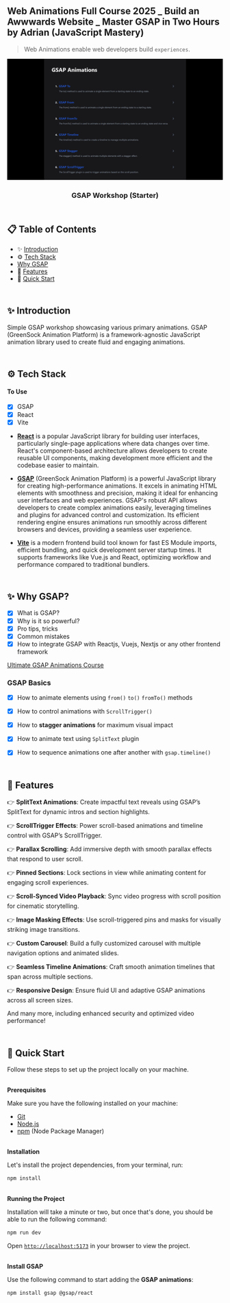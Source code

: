 ## Web Animations Full Course 2025 _ Build an Awwwards Website _ Master GSAP in Two Hours by Adrian (JavaScript Mastery)

> Web Animations enable web developers build `experiences`.

<div align="center">
    <a href="https://gsap-crash-course.vercel.app" target="_blank">
      <img src="public/preview.png" alt="Project Banner">
    </a>
  <h3 align="center">GSAP Workshop (Starter)</h3>
</div>

##  <br /> 📋 <a name="table">Table of Contents</a>

- ✨ [Introduction](#introduction)
- ⚙️ [Tech Stack](#tech-stack)
-    [Why GSAP](#why-gsap)
- 🔋  [Features](#features)
- 🚀 [Quick Start](#quick-start)

##  <br /> <a name="introduction">✨ Introduction</a>

Simple GSAP workshop showcasing various primary animations. GSAP (GreenSock Animation Platform) is a framework-agnostic JavaScript animation library used to create fluid and engaging animations.


##  <br /> <a name="tech-stack">⚙️ Tech Stack</a>

#### To Use
- [x] GSAP
- [x] React
- [x] Vite

- [**React**](https://react.dev/reference/react) is a popular JavaScript library for building user interfaces, particularly single-page applications where data changes over time. React's component-based architecture allows developers to create reusable UI components, making development more efficient and the codebase easier to maintain. 

- [**GSAP**](https://gsap.com/resources/) (GreenSock Animation Platform) is a powerful JavaScript library for creating high-performance animations. It excels in animating HTML elements with smoothness and precision, making it ideal for enhancing user interfaces and web experiences. GSAP's robust API allows developers to create complex animations easily, leveraging timelines and plugins for advanced control and customization. Its efficient rendering engine ensures animations run smoothly across different browsers and devices, providing a seamless user experience.

- [**Vite**](https://vitejs.dev/guide/) is a modern frontend build tool known for fast ES Module imports, efficient bundling, and quick development server startup times. It supports frameworks like Vue.js and React, optimizing workflow and performance compared to traditional bundlers.


## <br /> <a name="why-gsap">✨ Why GSAP?</a>
- [x] What is GSAP?
- [x] Why is it so powerful?
- [x] Pro tips, tricks
- [x] Common mistakes
- [x] How to integrate GSAP with Reactjs, Vuejs, Nextjs or any other frontend framework

[Ultimate GSAP Animations Course](https://www.jsmastery.pro)


### GSAP Basics
- [x] How to animate elements using `from()` `to()` `fromTo()` methods
- [x] How to control animations with `ScrollTrigger() `
- [x] How to **stagger animations** for maximum visual impact
- [x] How to animate text using `SplitText` plugin
- [x] How to sequence animations one after another with `gsap.timeline()`


## <br /> <a name="features">🔋 Features</a>
👉 **SplitText Animations**: Create impactful text reveals using GSAP’s SplitText for dynamic intros and section highlights.

👉 **ScrollTrigger Effects**: Power scroll-based animations and timeline control with GSAP’s ScrollTrigger.

👉 **Parallax Scrolling**: Add immersive depth with smooth parallax effects that respond to user scroll.

👉 **Pinned Sections**: Lock sections in view while animating content for engaging scroll experiences.

👉 **Scroll-Synced Video Playback**: Sync video progress with scroll position for cinematic storytelling.

👉 **Image Masking Effects**: Use scroll-triggered pins and masks for visually striking image transitions.

👉 **Custom Carousel**: Build a fully customized carousel with multiple navigation options and animated slides.

👉 **Seamless Timeline Animations**: Craft smooth animation timelines that span across multiple sections.

👉 **Responsive Design**: Ensure fluid UI and adaptive GSAP animations across all screen sizes.

And many more, including enhanced security and optimized video performance!


## <br /> <a name="quick-start">🚀 Quick Start</a>


Follow these steps to set up the project locally on your machine.


<br/>**Prerequisites**


Make sure you have the following installed on your machine:


- [Git](https://git-scm.com/)
- [Node.js](https://nodejs.org/en)
- [npm](https://www.npmjs.com/) (Node Package Manager)

<br/>**Installation**

Let's install the project dependencies, from your terminal, run:

```bash
npm install
```

<br/>**Running the Project**

Installation will take a minute or two, but once that's done, you should be able to run the following command:

```bash
npm run dev
```

Open [`http://localhost:5173`](http://localhost:5173) in your browser to view the project.


<br/>**Install GSAP**

Use the following command to start adding the **GSAP animations**:

```bash
npm install gsap @gsap/react
```



